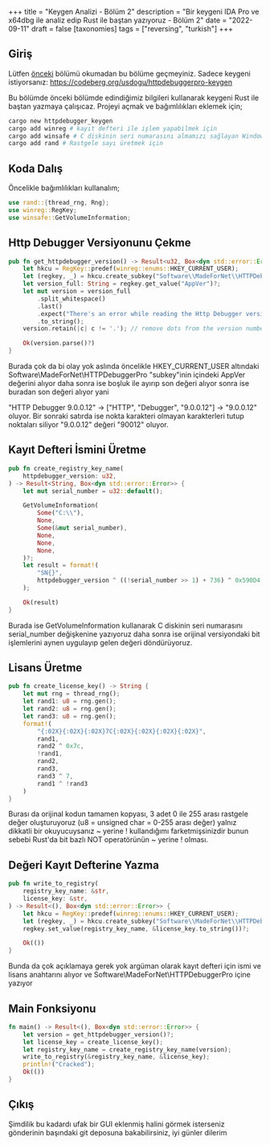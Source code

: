 +++
title = "Keygen Analizi - Bölüm 2"
description = "Bir keygeni IDA Pro ve x64dbg ile analiz edip Rust ile baştan yazıyoruz - Bölüm 2"
date = "2022-09-11"
draft = false
[taxonomies]
tags = ["reversing", "turkish"]
+++

## Giriş
Lütfen [önceki](https://usdogu.github.io/posts/keygen-analiz-1/) bölümü okumadan bu bölüme geçmeyiniz.
Sadece keygeni istiyorsanız: https://codeberg.org/usdogu/httpdebuggerpro-keygen

Bu bölümde önceki bölümde edindiğimiz bilgileri kullanarak keygeni Rust ile baştan yazmaya çalışıcaz.
Projeyi açmak ve bağımlılıkları eklemek için;
```sh
cargo new httpdebugger_keygen
cargo add winreg # kayıt defteri ile işlem yapabilmek için
cargo add winsafe # C diskinin seri numarasını almamızı sağlayan Windows fonksiyonuna erişmek için
cargo add rand # Rastgele sayı üretmek için
```

## Koda Dalış
Öncelikle bağımlılıkları kullanalım;
```rust
use rand::{thread_rng, Rng};
use winreg::RegKey;
use winsafe::GetVolumeInformation;
```

## Http Debugger Versiyonunu Çekme
```rust
pub fn get_httpdebugger_version() -> Result<u32, Box<dyn std::error::Error>> {
    let hkcu = RegKey::predef(winreg::enums::HKEY_CURRENT_USER);
    let (regkey, _) = hkcu.create_subkey("Software\\MadeForNet\\HTTPDebuggerPro")?;
    let version_full: String = regkey.get_value("AppVer")?;
    let mut version = version_full
        .split_whitespace()
        .last()
        .expect("There's an error while reading the Http Debugger version")
        .to_string();
    version.retain(|c| c != '.'); // remove dots from the version number

    Ok(version.parse()?)
}
```
Burada çok da bi olay yok aslında öncelikle HKEY_CURRENT_USER altındaki Software\\MadeForNet\\HTTPDebuggerPro "subkey"inin içindeki AppVer değerini alıyor daha sonra ise boşluk ile ayırıp son değeri alıyor sonra ise buradan son değeri alıyor yani 

"HTTP Debugger 9.0.0.12" -> ["HTTP", "Debugger", "9.0.0.12"] -> "9.0.0.12" oluyor.
Bir sonraki satırda ise nokta karakteri olmayan karakterleri tutup noktaları siliyor "9.0.0.12" değeri "90012" oluyor.

## Kayıt Defteri İsmini Üretme
```rust
pub fn create_registry_key_name(
    httpdebugger_version: u32,
) -> Result<String, Box<dyn std::error::Error>> {
    let mut serial_number = u32::default();

    GetVolumeInformation(
        Some("C:\\"),
        None,
        Some(&mut serial_number),
        None,
        None,
        None,
    )?;
    let result = format!(
        "SN{}",
        httpdebugger_version ^ ((!serial_number >> 1) + 736) ^ 0x590D4
    );

    Ok(result)
}
```

Burada ise GetVolumeInformation kullanarak C diskinin seri numarasını serial_number değişkenine yazıyoruz daha sonra ise orijinal versiyondaki bit işlemlerini aynen uygulayıp gelen değeri döndürüyoruz.

## Lisans Üretme
```rust
pub fn create_license_key() -> String {
    let mut rng = thread_rng();
    let rand1: u8 = rng.gen();
    let rand2: u8 = rng.gen();
    let rand3: u8 = rng.gen();
    format!(
        "{:02X}{:02X}{:02X}7C{:02X}{:02X}{:02X}{:02X}",
        rand1,
        rand2 ^ 0x7c,
        !rand1,
        rand2,
        rand3,
        rand3 ^ 7,
        rand1 ^ !rand3
    )
}
```
Burası da orijinal kodun tamamen kopyası, 3 adet 0 ile 255 arası rastgele değer oluşturuyoruz (u8 = unsigned char = 0-255 arası değer) yalnız dikkatli bir okuyucuysanız ~ yerine ! kullandığımı farketmişsinizdir bunun sebebi Rust'da bit bazlı NOT operatörünün ~ yerine ! olması.


## Değeri Kayıt Defterine Yazma
```rust
pub fn write_to_registry(
    registry_key_name: &str,
    license_key: &str,
) -> Result<(), Box<dyn std::error::Error>> {
    let hkcu = RegKey::predef(winreg::enums::HKEY_CURRENT_USER);
    let (regkey, _) = hkcu.create_subkey("Software\\MadeForNet\\HTTPDebuggerPro")?;
    regkey.set_value(registry_key_name, &license_key.to_string())?;

    Ok(())
}
```
Bunda da çok açıklamaya gerek yok argüman olarak kayıt defteri için ismi ve lisans anahtarını alıyor ve Software\\MadeForNet\\HTTPDebuggerPro içine yazıyor


## Main Fonksiyonu
```rust
fn main() -> Result<(), Box<dyn std::error::Error>> {
    let version = get_httpdebugger_version()?;
    let license_key = create_license_key();
    let registry_key_name = create_registry_key_name(version);
    write_to_registry(&registry_key_name, &license_key);
    println!("Cracked");
    Ok(())
}
```

## Çıkış
Şimdilik bu kadardı ufak bir GUI eklenmiş halini görmek isterseniz gönderinin başındaki git deposuna bakabilirsiniz, iyi günler dilerim